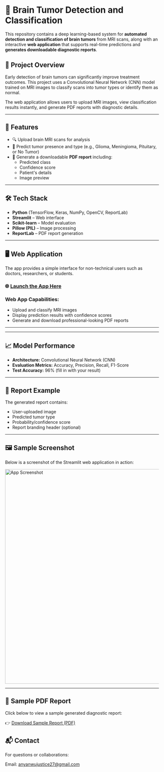 # 🧠 Brain Tumor Detection and Classification

This repository contains a deep learning-based system for **automated detection and classification of brain tumors** from MRI scans, along with an interactive **web application** that supports real-time predictions and **generates downloadable diagnostic reports**.

## 🚀 Project Overview

Early detection of brain tumors can significantly improve treatment outcomes. This project uses a Convolutional Neural Network (CNN) model trained on MRI images to classify scans into tumor types or identify them as normal.

The web application allows users to upload MRI images, view classification results instantly, and generate PDF reports with diagnostic details.

---

## 🎯 Features

- 🔍 Upload brain MRI scans for analysis
- 🧠 Predict tumor presence and type (e.g., Glioma, Meningioma, Pituitary, or No Tumor)
- 📝 Generate a downloadable **PDF report** including:
  - Predicted class
  - Confidence score
  - Patient's details
  - Image preview

---

## 🛠️ Tech Stack

- **Python** (TensorFlow, Keras, NumPy, OpenCV, ReportLab)
- **Streamlit** – Web interface
- **Scikit-learn** – Model evaluation
- **Pillow (PIL)** – Image processing
- **ReportLab** – PDF report generation

---

## 🖥️ Web Application

The app provides a simple interface for non-technical users such as doctors, researchers, or students.

### 🌐 [Launch the App Here](https://brain-tumor-detection-hu5d9kj4qnwfkbl7lbvger.streamlit.app/)  

### Web App Capabilities:
- Upload and classify MRI images
- Display prediction results with confidence scores
- Generate and download professional-looking PDF reports

---


---

## 📈 Model Performance

- **Architecture:** Convolutional Neural Network (CNN)
- **Evaluation Metrics:** Accuracy, Precision, Recall, F1-Score
- **Test Accuracy:** 96% (fill in with your result)

---

## 📑 Report Example

The generated report contains:
- User-uploaded image
- Predicted tumor type
- Probability/confidence score
- Report branding header (optional)

---

## 🖼️ Sample Screenshot

Below is a screenshot of the Streamlit web application in action:

<img src="assets/app_screenshot.png" alt="App Screenshot" width="700"/>

---

## 📄 Sample PDF Report

Click below to view a sample generated diagnostic report:

👉 [Download Sample Report (PDF)](assets/John_Doe_MRI_report.pdf)

## 📬 Contact
For questions or collaborations:

Email: anyanwujustice27@gmail.com





